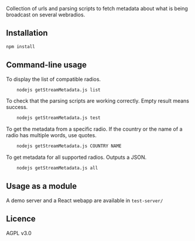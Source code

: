 Collection of urls and parsing scripts to fetch metadata about what is being broadcast on several webradios.

## Installation
```sh
npm install
```

## Command-line usage
To display the list of compatible radios.
```sh
	nodejs getStreamMetadata.js list
```

To check that the parsing scripts are working correctly. Empty result means success.
```sh
	nodejs getStreamMetadata.js test
```

To get the metadata from a specific radio. If the country or the name of a radio has multiple words, use quotes.
```sh
	nodejs getStreamMetadata.js COUNTRY NAME
```

To get metadata for all supported radios. Outputs a JSON.
```sh
	nodejs getStreamMetadata.js all
```

## Usage as a module
A demo server and a React webapp are available in `test-server/`

## Licence
AGPL v3.0
